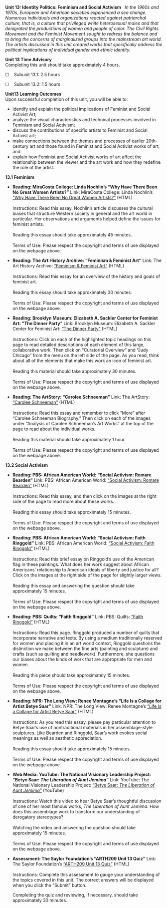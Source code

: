 **Unit 13: Identity Politics: Feminism and Social Activism** <span
id="13"></span> 
*In the 1960s and 1970s, European and American societies experienced a
sea change. Numerous individuals and organizations reacted against
patriarchal culture, that is, a culture that privileged white
heterosexual males and that denigrated the productions of women and
people of color. The Civil Rights Movement and the Feminist Movement
sought to redress the balance and to bring the concerns of marginalized
groups into the mainstream art world. The artists discussed in this unit
created works that specifically address the political implications of
individual gender and ethnic identity.*

**Unit 13 Time Advisory**  
Completing this unit should take approximately 4 hours.  
  
 ☐    Subunit 13.1: 2.5 hours  
  
 ☐    Subunit 13.2: 1.5 hours

**Unit13 Learning Outcomes**  
Upon successful completion of this unit, you will be able to:  
-   identify and explain the political implications of Feminist and
    Social Activist Art;
-   analyze the visual characteristics and technical processes involved
    in Feminism and Social Activism;
-   discuss the contributions of specific artists to Feminist and Social
    Activist art;
-   make connections between the themes and processes of earlier
    20th-century art and those found in Feminist and Social Activist
    works of art; and
-   explain how Feminist and Social Activist works of art affect the
    relationship between the viewer and the art work and how they
    redefine the role of the artist.

**13.1 Feminism** <span id="13.1"></span> 
-   **Reading: MiraCosta College: Linda Nochlin’s “Why Have There Been
    No Great Women Artists?”**
    Link: MiraCosta College: Linda Nochlin’s [“Why Have There Been No
    Great Women
    Artists?”](http://www.miracosta.edu/home/gfloren/nochlin.htm)
    (HTML)  
        
     Instructions: Read this essay. Nochlin’s article discusses the
    cultural biases that structure Western society in general and the
    art world in particular. Her observations and arguments helped
    define the issues for feminist artists.  
        
     Reading this essay should take approximately 45 minutes.  
        
     Terms of Use: Please respect the copyright and terms of use
    displayed on the webpage above.

-   **Reading: The Art History Archive: “Feminism & Feminist Art”**
    Link: The Art History Archive: [“Feminism & Feminist
    Art”](http://www.arthistoryarchive.com/arthistory/feminist/)
    (HTML)  
        
     Instructions: Read this essay for an overview of the history and
    goals of feminist art.  
        
     Reading this essay should take approximately 30 minutes.  
        
     Terms of Use: Please respect the copyright and terms of use
    displayed on the webpage above.

-   **Reading: Brooklyn Museum: Elizabeth A. Sackler Center for Feminist
    Art: “The Dinner Party”**
    Link: Brooklyn Museum: Elizabeth A. Sackler Center for Feminist Art:
    [“The Dinner
    Party”](http://www.brooklynmuseum.org/eascfa/dinner_party/home.php)
    (HTML)  
        
     Instructions: Click on each of the highlighted topic headings on
    this page to read detailed descriptions of each element of this
    large, collaborative work. Then click on “Curatorial Overview” and
    “Judy Chicago” from the menu on the left side of the page. As you
    read, think about all of the elements that make this work an icon of
    feminist art.  
        
     Reading this material should take approximately 30 minutes.  
        
     Terms of Use: Please respect the copyright and terms of use
    displayed on the webpage above.

-   **Reading: The ArtStory: “Carolee Schneeman”**
    Link: The ArtStory: [“Carolee
    Schneeman”](http://www.theartstory.org/artist-schneemann-carolee.htm) (HTML)  
        
     Instructions: Read this essay and remember to click “More” after
    “Carolee Schneeman Biography.” Then click on each of the images
    under “Analysis of Carolee Schneeman’s Art Works” at the top of the
    page to read about the individual works.  
        
     Reading this material should take approximately 1 hour.  
        
     Terms of Use: Please respect the copyright and terms of use
    displayed on the webpage above.

**13.2 Social Activism** <span id="13.2"></span> 
-   **Reading: PBS: African American World: “Social Activism: Romare
    Bearden”**
    Link: PBS: African American World: [“Social Activism: Romare
    Bearden”](http://www.pbs.org/wnet/aaworld/arts/bearden.html) (HTML)  
        
     Instructions: Read this essay, and then click on the images at the
    right side of the page to read more about these works.  
        
     Reading this essay should take approximately 15 minutes.  
        
     Terms of Use: Please respect the copyright and terms of use
    displayed on the webpage above.

-   **Reading: PBS: African American World: “Social Activism: Faith
    Ringgold”**
    Link: PBS: African American World: [“Social Activism: Faith
    Ringgold”](http://www.pbs.org/wnet/aaworld/arts/ringgold.html) (HTML)  
        
     Instructions: Read this brief essay on Ringgold’s use of the
    American flag in these paintings. What does her work suggest about
    African Americans’ relationship to American ideals of liberty and
    justice for all? Click on the images at the right side of the page
    for slightly larger views.  
        
     Reading this essay and answering the question should take
    approximately 15 minutes.  
        
     Terms of Use: Please respect the copyright and terms of use
    displayed on the webpage above.

-   **Reading: PBS: Quilts: “Faith Ringgold”**
    Link: PBS: Quilts: [“Faith
    Ringgold”](http://www.pbs.org/americaquilts/century/stories/faith_ringgold.html) (HTML)  
        
     Instructions: Read this page. Ringgold produced a number of quilts
    that incorporate narrative and texts. By using a medium
    traditionally reserved for women and placing it in an art world
    context, Ringgold questions the distinction we make between the fine
    arts (painting and sculpture) and crafts (such as quilting and
    needlework). Furthermore, she questions our biases about the kinds
    of work that are appropriate for men and women.  
        
     Reading this piece should take approximately 15 minutes.  
        
     Terms of Use: Please respect the copyright and terms of use
    displayed on the webpage above.

-   **Reading: NPR: The Long View: Renee Montagne’s “Life Is a Collage
    for Artist Betye Saar”**
    Link: NPR: The Long View: Renee Montagne’s [“Life Is a Collage for
    Artist Betye
    Saar”](http://www.npr.org/templates/story/story.php?storyId=6688207) (HTML)  
        
     Instructions: As you read this essay, please pay particular
    attention to Betye Saar’s use of nontraditional materials in her
    assemblage-style sculptures. Like Bearden and Ringgold, Saar’s work
    evokes social meanings as well as aesthetic appreciation.  
        
     Reading this essay should take approximately 15 minutes.  
        
     Terms of Use: Please respect the copyright and terms of use
    displayed on the webpage above.

-   **Web Media: YouTube: The National Visionary Leadership Project:
    “Betye Saar: *The Liberation of Aunt Jemima*”**
    Link: YouTube: The National Visionary Leadership Project: [“Betye
    Saar: *The Liberation of Aunt
    Jemima*”](http://www.youtube.com/watch?v=MvJvyFBcvD4) (YouTube)  
        
     Instructions: Watch this video to hear Betye Saar’s thoughtful
    discussion of one of her most famous works, *The Liberation of Aunt
    Jemima*. How does this assemblage work to transform our
    understanding of derogatory stereotypes?  
        
     Watching the video and answering the question should take
    approximately 15 minutes.  
        
     Terms of Use: Please respect the copyright and terms of use
    displayed on the webpage above.

-   **Assessment: The Saylor Foundation’s “ARTH209 Unit 13 Quiz”**
    Link: The Saylor Foundation’s [“ARTH209 Unit 13
    Quiz”](http://school.saylor.org/mod/quiz/view.php?id=1374) (HTML)  
        
     Instructions: Complete this assessment to gauge your understanding
    of the topics covered in this unit. The correct answers will be
    displayed when you click the “Submit” button.  
      
     Completing the quiz and reviewing, if necessary, should take
    approximately 30 minutes.


